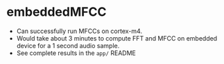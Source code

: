 # embeddedMFCC
- Can successfully run MFCCs on cortex-m4. 
- Would take about 3 minutes to compute FFT and MFCC on embedded device for a 
1 second audio sample.
- See complete results in the `app/` README
